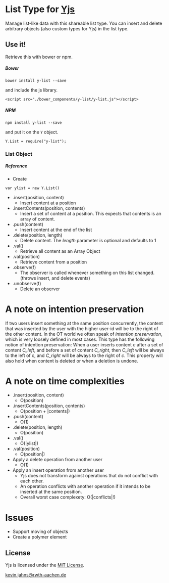 
# List Type for [Yjs](https://github.com/y-js/yjs)

Manage list-like data with this shareable list type. You can insert and delete arbitrary objects (also custom types for Yjs) in the list type.

## Use it!
Retrieve this with bower or npm.

##### Bower
```
bower install y-list --save
```

and include the js library.

```
<script src="./bower_components/y-list/y-list.js"></script>
```

##### NPM
```
npm install y-list --save
```
and put it on the `Y` object.

```
Y.List = require("y-list");
```


### List Object

##### Reference
* Create
```
var ylist = new Y.List()
```
* .insert(position, content)
  * Insert content at a position
* .insertContents(position, contents)
  * Insert a set of content at a position. This expects that contents is an array of content.
* .push(content)
  * Insert content at the end of the list
* .delete(position, length)
  * Delete content. The *length* parameter is optional and defaults to 1
* .val()
  * Retrieve all content as an Array Object
* .val(position)
  * Retrieve content from a position
* .observe(f)
  * The observer is called whenever something on this list changed. (throws insert, and delete events)
* .unobserve(f)
  * Delete an observer


# A note on intention preservation
If two users insert something at the same position concurrently, the content that was inserted by the user with the higher user-id will be to the right of the other content. In the OT world we often speak of *intention preservation*, which is very loosely defined in most cases. This type has the following notion of intention preservation: When a user inserts content *c* after a set of content *C_left*, and before a set of content *C_right*, then *C_left* will be always to the left of c, and *C_right* will be always to the right of *c*. This property will also hold when content is deleted or when a deletion is undone.

# A note on time complexities
* .insert(position, content)
  * O(position)
* .insertContents(position, contents)
  * O(position + |contents|)
* .push(content)
  * O(1)
* .delete(position, length)
  * O(position)
* .val()
  * O(|ylist|)
* .val(position)
  * O(position|)
* Apply a delete operation from another user
  * O(1)
* Apply an insert operation from another user
  * Yjs does not transform against operations that do not conflict with each other.
  * An operation conflicts with another operation if it intends to be inserted at the same position.
  * Overall worst case complexety: O(|conflicts|!)


# Issues
* Support moving of objects
* Create a polymer element

## License
Yjs is licensed under the [MIT License](./LICENSE.txt).

<kevin.jahns@rwth-aachen.de>